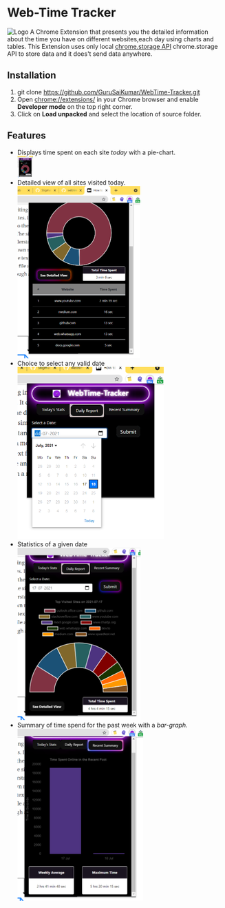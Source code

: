 # Web-Time Tracker 
![Logo]("icons/icon128.png")
A Chrome Extension that presents you the detailed information about the time you have on different websites,each day using charts and tables.
This Extension uses only local [chrome.storage API](https://developer.chrome.com/docs/apps/manifest/storage/) chrome.storage API to store data and it does't send data anywhere.

## Installation
1. git clone https://github.com/GuruSaiKumar/WebTime-Tracker.git
2. Open [chrome://extensions/](chrome://extensions/) in your Chrome browser and enable **Developer mode** on the top right corner.
3. Click on **Load unpacked** and select the location of source folder.

## Features 
* Displays time spent on each site _today_ with a pie-chart. <br> <img src="images/today.png" height="50">
* Detailed view of all sites visited today. <br> <img src= "images/Detailed.png" height = "400">
* Choice to select any valid date <br> <img src = "images/Calender.png" height = "400">
* Statistics of a given date <br> <img src= "images/Daily.png" height = "400">
* Summary of time spend for the past week with a _bar-graph_.  <br> <img src = "images/Recent.png" height = "400">


